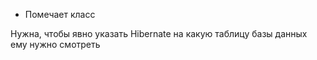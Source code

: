 * Помечает класс

Нужна, чтобы явно указать Hibernate на какую таблицу базы данных ему нужно смотреть 